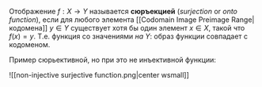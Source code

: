 Отображение $f: X \to Y$ называется **сюръекцией** (*surjection* or *onto function*), если для любого элемента [[Codomain Image Preimage Range|кодомена]] $y \in Y$ существует хотя бы один элемент $x \in X$, такой что $f(x) = y$. Т.е. функция со значениями *на* $Y$: образ функции совпадает с кодоменом. 

Пример сюрьективной, но при это не инъективной функции:

![[non-injective surjective function.png|center wsmall]]